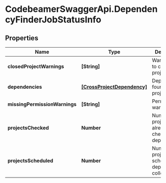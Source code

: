 # CodebeamerSwaggerApi.DependencyFinderJobStatusInfo

## Properties
Name | Type | Description | Notes
------------ | ------------- | ------------- | -------------
**closedProjectWarnings** | **[String]** | Warnings due to closed projects. | [optional] 
**dependencies** | [**[CrossProjectDependency]**](CrossProjectDependency.md) | Dependencies found among projects. | [optional] 
**missingPermissionWarnings** | **[String]** | Permission warnings. | [optional] 
**projectsChecked** | **Number** | Number of projects already checked for dependencies | [optional] 
**projectsScheduled** | **Number** | Number of projects scheduled for dependency collection | [optional] 
